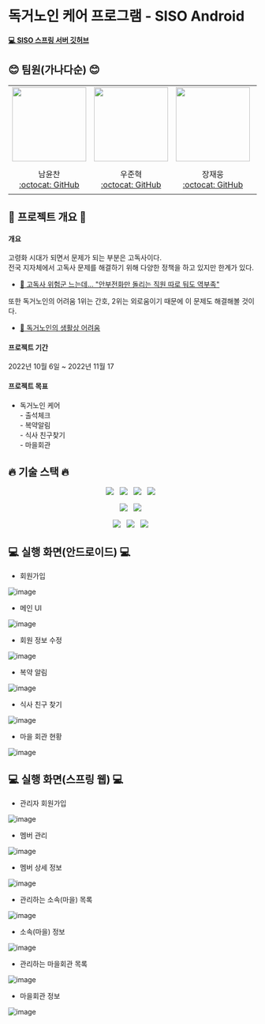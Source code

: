 #  독거노인 케어 프로그램 - SISO Android 

#### [💻 SISO 스프링 서버 깃허브](https://github.com/senior-management-application-SISO/SISO.git)

## 😊 팀원(가나다순) 😊
<table align=center>
    <tr height="160px">
        <td align="center" width="200px">
            <a href="https://github.com/NYC3644"><img height="150px" width="150px" src="https://avatars.githubusercontent.com/u/105707225?v=4"/></a>
            <br />
        </td>
        <td align="center" width="200px">
            <a href="https://github.com/oddnine"><img height="150px" width="150px" src="https://avatars.githubusercontent.com/u/90389323?v=4"/></a>
            <br />
        </td>
         <td align="center" width="200px">
            <a href="https://github.com/JaeUngJang"><img height="150px" width="150px" src="https://avatars.githubusercontent.com/u/83953721?v=4"/></a>
            <br />
        </td>
        <td align="center" width="200px">
            <a href="https://github.com/woohyeonjoe"><img height="150px" width="150px" src="https://avatars.githubusercontent.com/u/106286686?v=4"/></a>
            <br />
        </td>
    </tr>
    <tr height="60px">
        <td align="center">
        <a>남윤찬</a><br>
            <a href="https://github.com/NYC3644">:octocat: GitHub</a>
            <br />
        </td>
        <td align="center">
        <a>우준혁</a><br>
            <a href="https://github.com/oddnine">:octocat: GitHub</a>
            <br />
        </td>
        <td align="center">
        <a>장재웅</a><br>
            <a href="https://github.com/JaeUngJang">:octocat: GitHub</a>
            <br />
         </td>
        <td align="center">
        <a>조우현</a><br>
            <a href="https://github.com/woohyeonjoe">:octocat: GitHub</a>
            <br />
    </tr>
</table>

## 📌 프로젝트 개요 📌

#### 개요
고령화 시대가 되면서 문제가 되는 부분은 고독사이다.<br>
전국 지자체에서 고독사 문제를 해결하기 위해 다양한 정책을 하고 있지만 한계가 있다.
- [📰 고독사 위험군 느는데... "안부전화만 돌리는 직원 따로 둬도 역부족"](https://m.hankookilbo.com/News/Read/A2022011722430004204?t=20221007171902p)

또한 독거노인의 어려움 1위는 간호, 2위는 외로움이기 때문에 이 문제도 해결해볼 것이다.
- [📰 독거노인의 생활상 어려움](http://www.wbcb.co.kr/news/articleView.html?idxno=72892)

#### 프로젝트 기간
2022년 10월 6일 ~ 2022년 11월 17

#### 프로젝트 목표
- 독거노인 케어 <br>
        - 출석체크 <br>
        - 복약알림 <br>
        - 식사 친구찾기 <br>
        - 마을회관 <br>
 
## 🔥 기술 스택 🔥

<div align="center">
<p>
<img src="https://img.shields.io/badge/Spring Boot-6DB33F?style=flat&logo=Spring Boot&logoColor=white"/>&nbsp;&nbsp;
<img src="https://img.shields.io/badge/android-green?style=flat&logo=android&logoColor=white"/>&nbsp;&nbsp;
<img src="https://img.shields.io/badge/Thymeleaf-005F0F?style=flat&logo=Thymeleaf&logoColor=white"/>&nbsp;&nbsp;
<img src="https://img.shields.io/badge/Bootstrap-yellow?style=flat&logo=Bootstrap&logoColor=7952B3"/>&nbsp;&nbsp;

</p>

<p>
<img src="https://img.shields.io/badge/MySQL-f1d8d9?style=flat&logo=MySQL&logoColor=4479A1"/>&nbsp;&nbsp;
<img src="https://img.shields.io/badge/MyBatis-black?style=flat&logo=MyBatis&logoColor=white"/>&nbsp;&nbsp;
</p>

<p>
<img src="https://img.shields.io/badge/GitHub-gray?style=flat&logo=GitHub&logoColor=black"/>&nbsp;&nbsp;
<img src="https://img.shields.io/badge/Git-blue?style=flat&logo=Git&logoColor=F05032"/>&nbsp;&nbsp;
<img src="https://img.shields.io/badge/AWS-orange?style=flat&logo=Amazon AWS&logoColor=black"/>&nbsp;&nbsp;
</p>

</div>

## 💻 실행 화면(안드로이드) 💻

- 회원가입

![image](https://user-images.githubusercontent.com/90389323/202345221-b9533c3a-dde5-4e97-82dd-ab49a429f5f4.png)

- 메인 UI

![image](https://user-images.githubusercontent.com/90389323/202345280-1c96c95b-631e-4050-bb1e-2cf75a00647a.png)

- 회원 정보 수정

![image](https://user-images.githubusercontent.com/90389323/202345356-fd9b63ce-b68a-4e17-b4a1-e14ab79af336.png)

- 복약 알림

![image](https://user-images.githubusercontent.com/90389323/202345800-fb9c700f-c6d5-44b4-9849-d52aa3e8f2b8.png)

- 식사 친구 찾기

![image](https://user-images.githubusercontent.com/90389323/202346087-3a788b70-5592-4b24-a72b-80e79e456126.png)

- 마을 회관 현황

![image](https://user-images.githubusercontent.com/90389323/202346134-38868e65-493b-429d-81d9-6ec2ac942fc4.png)

## 💻 실행 화면(스프링 웹) 💻

- 관리자 회원가입

![image](https://user-images.githubusercontent.com/90389323/202335245-13a10d85-8416-4b0a-910a-7915edabf4cf.png)

- 멤버 관리

![image](https://user-images.githubusercontent.com/90389323/202335447-e0017aeb-e9e6-4220-944e-11e86171052f.png)

- 멤버 상세 정보

![image](https://user-images.githubusercontent.com/90389323/202335536-f46e06de-0679-47f8-98f8-4a53fde7580f.png)

- 관리하는 소속(마을) 목록

![image](https://user-images.githubusercontent.com/90389323/202335653-4438c19d-ba4a-4597-b805-a661f15f6fea.png)

- 소속(마을) 정보

![image](https://user-images.githubusercontent.com/90389323/202335712-9042ebf5-227e-42cc-9480-28423a54db88.png)

- 관리하는 마을회관 목록

![image](https://user-images.githubusercontent.com/90389323/202335748-79d6576a-8355-4f72-a1cb-78abd0613724.png)

- 마을회관 정보

![image](https://user-images.githubusercontent.com/90389323/202335927-abe92f03-1f71-4f82-98e4-327ecfa59320.png)

